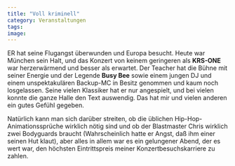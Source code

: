 ```yaml
---
title: "Voll kriminell"
category: Veranstaltungen
tags: 
image: 
---
```


ER hat seine Flugangst überwunden und Europa besucht. Heute war München sein Halt, und das Konzert von keinem geringeren als **KRS-ONE** war herzerwärmend und besser als erwartet. Der Teacher hat die Bühne mit seiner Energie und der Legende **Busy Bee** sowie einem jungen DJ und einem unspektakulären Backup-MC in Besitz genommen und kaum noch losgelassen. Seine vielen Klassiker hat er nur angespielt, und bei vielen konnte die ganze Halle den Text auswendig. Das hat mir und vielen anderen ein gutes Gefühl gegeben.  

  

Natürlich kann man sich darüber streiten, ob die üblichen Hip-Hop-Animationssprüche wirklich nötig sind und ob der Blastmaster Chris wirklich zwei Bodyguards braucht (Wahrscheinlich hatte er Angst, daß ihm einer seinen Hut klaut), aber alles in allem war es ein gelungener Abend, der es wert war, den höchsten Eintrittspreis meiner Konzertbesuchskarriere zu zahlen.